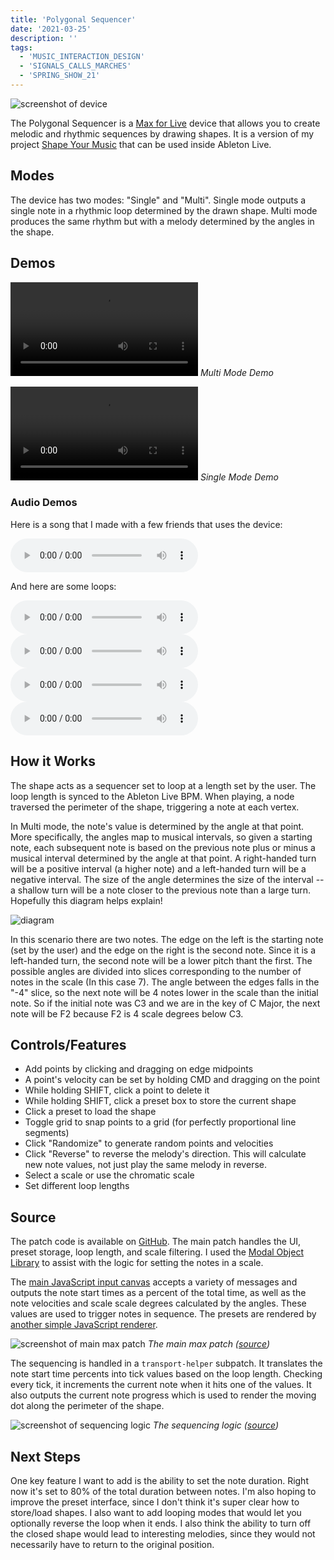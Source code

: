 ```yaml
---
title: 'Polygonal Sequencer'
date: '2021-03-25'
description: ''
tags:
  - 'MUSIC_INTERACTION_DESIGN'
  - 'SIGNALS_CALLS_MARCHES'
  - 'SPRING_SHOW_21'
---
```


![screenshot of device](./device-screenshot.png)

The Polygonal Sequencer is a [Max for Live](https://www.ableton.com/en/live/max-for-live/) device that allows you to create melodic and rhythmic sequences by drawing shapes. It is a version of my project [Shape Your Music](https://shapeyourmusic.dev) that can be used inside Ableton Live.

## Modes

The device has two modes: "Single" and "Multi". Single mode outputs a single note in a rhythmic loop determined by the drawn shape. Multi mode produces the same rhythm but with a melody determined by the angles in the shape.

## Demos

<p>
<video controls name="Multi Mode Demo" src="capture-multi-mode.mp4"></video>
<em>Multi Mode Demo</em>
</p>

<p>
<video controls name="Single Mode Demo" src="capture-single-mode.mp4"></video>
<em>Single Mode Demo</em>
</p>

### Audio Demos

Here is a song that I made with a few friends that uses the device:

<p>
<audio controls>
  <source src="./stringer_v1.mp3" type="audio/mp3">
</audio>
</p>

And here are some loops:

<p>
<audio controls>
  <source src="./padloop1.mp3" type="audio/mp3">
</audio>

<audio controls>
  <source src="./synthloop1.mp3" type="audio/mp3">
</audio>

<audio controls>
  <source src="./beatloop1.mp3" type="audio/mp3">
</audio>

<audio controls>
  <source src="./synthloop3.mp3" type="audio/mp3">
</audio>
</p>

## How it Works

The shape acts as a sequencer set to loop at a length set by the user. The loop length is synced to the Ableton Live BPM. When playing, a node traversed the perimeter of the shape, triggering a note at each vertex.

In Multi mode, the note's value is determined by the angle at that point. More specifically, the angles map to musical intervals, so given a starting note, each subsequent note is based on the previous note plus or minus a musical interval determined by the angle at that point. A right-handed turn will be a positive interval (a higher note) and a left-handed turn will be a negative interval. The size of the angle determines the size of the interval -- a shallow turn will be a note closer to the previous note than a large turn. Hopefully this diagram helps explain!

![diagram](./diagram.jpeg)

In this scenario there are two notes. The edge on the left is the starting note (set by the user) and the edge on the right is the second note. Since it is a left-handed turn, the second note will be a lower pitch thant the first. The possible angles are divided into slices corresponding to the number of notes in the scale (In this case 7). The angle between the edges falls in the "-4" slice, so the next note will be 4 notes lower in the scale than the initial note. So if the initial note was C3 and we are in the key of C Major, the next note will be F2 because F2 is 4 scale degrees below C3.

## Controls/Features

- Add points by clicking and dragging on edge midpoints
- A point's velocity can be set by holding CMD and dragging on the point
- While holding SHIFT, click a point to delete it
- While holding SHIFT, click a preset box to store the current shape
- Click a preset to load the shape
- Toggle grid to snap points to a grid (for perfectly proportional line segments)
- Click "Randomize" to generate random points and velocities
- Click "Reverse" to reverse the melody's direction. This will calculate new note values, not just play the same melody in reverse.
- Select a scale or use the chromatic scale
- Set different loop lengths

## Source

The patch code is available on [GitHub](https://github.com/ejarzo/polygonal-sequencer). The main patch handles the UI, preset storage, loop length, and scale filtering. I used the [Modal Object Library](https://cycling74.com/tools/modal-object-library) to assist with the logic for setting the notes in a scale.

The [main JavaScript input canvas](https://github.com/ejarzo/polygonal-sequencer/blob/master/max-shape-canvas-2.js) accepts a variety of messages and outputs the note start times as a percent of the total time, as well as the note velocities and scale scale degrees calculated by the angles. These values are used to trigger notes in sequence. The presets are rendered by [another simple JavaScript renderer](https://github.com/ejarzo/polygonal-sequencer/blob/master/shape-preset.js).

![screenshot of main max patch](./max-patch-screenshot.png)
_The main max patch ([source](https://github.com/ejarzo/polygonal-sequencer/blob/master/sym-rhythm-3.amxd))_

The sequencing is handled in a `transport-helper` subpatch. It translates the note start time percents into tick values based on the loop length. Checking every tick, it increments the current note when it hits one of the values. It also outputs the current note progress which is used to render the moving dot along the perimeter of the shape.

![screenshot of sequencing logic](./transport-helper-screenshot.png)
_The sequencing logic ([source](https://github.com/ejarzo/polygonal-sequencer/blob/master/sym-transport-helper.maxpat))_

## Next Steps

One key feature I want to add is the ability to set the note duration. Right now it's set to 80% of the total duration between notes. I'm also hoping to improve the preset interface, since I don't think it's super clear how to store/load shapes. I also want to add looping modes that would let you optionally reverse the loop when it ends. I also think the ability to turn off the closed shape would lead to interesting melodies, since they would not necessarily have to return to the original position.
